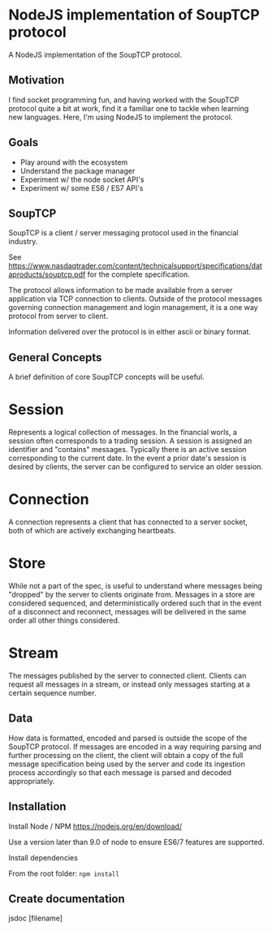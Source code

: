 NodeJS implementation of SoupTCP protocol
=========================================
A NodeJS implementation of the SoupTCP protocol.

Motivation
----------
I find socket programming fun, and having worked with the SoupTCP protocol quite a bit at work, find it a familiar one to tackle when learning new languages.  Here, I'm using NodeJS to implement the protocol.

Goals
-----
 * Play around with the ecosystem
 * Understand the package manager
 * Experiment w/ the node socket API's
 * Experiment w/ some ES6 / ES7 API's

SoupTCP
-------
SoupTCP is a client / server messaging protocol used in the financial industry.

See https://www.nasdaqtrader.com/content/technicalsupport/specifications/dataproducts/souptcp.pdf for the complete specification.

The protocol allows information to be made available from a server application via TCP connection to clients.  Outside of the protocol messages governing connection management and login management, it is a one way protocol from server to client.

Information delivered over the protocol is in either ascii or binary format.

General Concepts
----------------
A brief definition of core SoupTCP concepts will be useful.

# Session
Represents a logical collection of messages.  In the financial worls, a session often corresponds to a trading session.  A session is assigned an identifier and "contains" messages.  Typically there is an active session corresponding to the current date.  In the event a prior date's session is desired by clients, the server can be configured to service an older session.

# Connection
A connection represents a client that has connected to a server socket, both of which are actively exchanging heartbeats.

# Store
While not a part of the spec, is useful to understand where messages being "dropped" by the server to clients originate from.  Messages in a store are considered sequenced, and deterministically ordered such that in the event of a disconnect and reconnect, messages will be delivered in the same order all other things considered.

# Stream
The messages published by the server to connected client.  Clients can request all messages in a stream, or instead only messages starting at a certain sequence number.


Data
----
How data is formatted, encoded and parsed is outside the scope of the SoupTCP protocol.  If messages are encoded in a way requiring parsing and further processing on the client, the client will obtain a copy of the full message specification being used by the server and code its ingestion process accordingly so that each message is parsed and decoded appropriately.  


Installation
------------
Install Node / NPM
https://nodejs.org/en/download/

Use a version later than 9.0 of node to ensure ES6/7 features are supported.

Install dependencies

From the root folder:
```npm install```


Create documentation
--------------------
jsdoc [filename]



